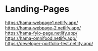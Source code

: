 # Landing-Pages

https://hama-webpage1.netlify.app/ </br>
https://hama-webpage-2.netlify.app/ </br>
https://hama-fylo-page.netlify.app/ </br>
https://hama-omnifood.netlify.app/ </br>
https://developer-portfolio-test.netlify.app/
